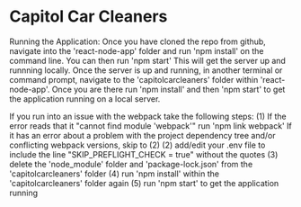 # Capitol Car Cleaners

Running the Application: 
  Once you have cloned the repo from github, navigate into the 'react-node-app' folder and run 'npm install' on the command line. You can then run 'npm start' This will get the server up and runnning locally.
  Once the server is up and running, in another terminal or command prompt, navigate to the 'capitolcarcleaners' folder within 'react-node-app'. Once you are there run 'npm install' and then 'npm start' to get the application running on a local server.
  
  If you run into an issue with the webpack take the following steps:
    (1) If the error reads that it "cannot find module 'webpack'" run 'npm link webpack'
        If it has an error about a problem with the project dependency tree and/or conflicting webpack versions, skip to (2)
    (2) add/edit your .env file to include the line "SKIP_PREFLIGHT_CHECK = true" without the quotes
    (3) delete the 'node_module' folder and 'package-lock.json' from the 'capitolcarcleaners' folder
    (4) run 'npm install' within the 'capitolcarcleaners' folder again
    (5) run 'npm start' to get the application running
